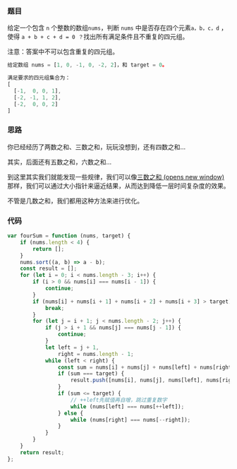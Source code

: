 ### 题目

给定一个包含 `n` 个整数的数组`nums`，判断 `nums` 中是否存在四个元素`a，b，c，d` ，使得 `a + b + c + d = 0 ？`找出所有满足条件且不重复的四元组。

注意：答案中不可以包含重复的四元组。

```js
给定数组 nums = [1, 0, -1, 0, -2, 2]，和 target = 0。

满足要求的四元组集合为：
[
  [-1,  0, 0, 1],
  [-2, -1, 1, 2],
  [-2,  0, 0, 2]
]
```



### 思路

你已经经历了两数之和、三数之和，玩玩没想到，还有四数之和...

其实，后面还有五数之和，六数之和...

到这里其实我们就能发现一些规律，我们可以像[三数之和 (opens new window)](https://github.com/ConardLi/awesome-coding-js/blob/master/数据结构分类/数组/三数之和.md)那样，我们可以通过大小指针来逼近结果，从而达到降低一层时间复杂度的效果。

不管是几数之和，我们都用这种方法来进行优化。

### 代码

```js
var fourSum = function (nums, target) {
    if (nums.length < 4) {
        return [];
    }
    nums.sort((a, b) => a - b);
    const result = [];
    for (let i = 0; i < nums.length - 3; i++) {
        if (i > 0 && nums[i] === nums[i - 1]) {
            continue;
        }
        if (nums[i] + nums[i + 1] + nums[i + 2] + nums[i + 3] > target) {
            break;
        }
        for (let j = i + 1; j < nums.length - 2; j++) {
            if (j > i + 1 && nums[j] === nums[j - 1]) {
                continue;
            }
            let left = j + 1,
                right = nums.length - 1;
            while (left < right) {
                const sum = nums[i] + nums[j] + nums[left] + nums[right];
                if (sum === target) {
                    result.push([nums[i], nums[j], nums[left], nums[right]]);
                }
                if (sum <= target) {
                    // ++left先赋值再自增，跳过重复数字
                    while (nums[left] === nums[++left]);
                } else {
                    while (nums[right] === nums[--right]);
                }
            }
        }
    }
    return result;
};
```

